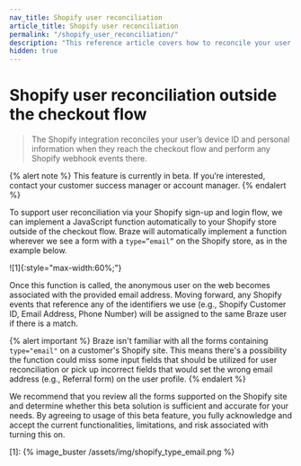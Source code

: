 ```yaml
---
nav_title: Shopify user reconciliation
article_title: Shopify user reconciliation
permalink: "/shopify_user_reconciliation/"
description: "This reference article covers how to reconcile your user’s device ID and personal information when they reach the checkout flow."
hidden: true
---
```


# Shopify user reconciliation outside the checkout flow 

> The Shopify integration reconciles your user’s device ID and personal information when they reach the checkout flow and perform any Shopify webhook events there.

{% alert note %}
This feature is currently in beta. If you’re interested, contact your customer success manager or account manager.
{% endalert %}

To support user reconciliation via your Shopify sign-up and login flow, we can implement a JavaScript function automatically to your Shopify store outside of the checkout flow. Braze will automatically implement a function wherever we see a form with a `type=”email”` on the Shopify store, as in the example below.

![1]{:style="max-width:60%;"}

Once this function is called, the anonymous user on the web becomes associated with the provided email address. Moving forward, any Shopify events that reference any of the identifiers we use (e.g., Shopify Customer ID, Email Address, Phone Number) will be assigned to the same Braze user if there is a match.

{% alert important %}
Braze isn't familiar with all the forms containing `type="email"` on a customer's Shopify site. This means there's a possibility the function could miss some input fields that should be utilized for user reconciliation or pick up incorrect fields that would set the wrong email address (e.g., Referral form) on the user profile.
{% endalert %}

We recommend that you review all the forms supported on the Shopify site and determine whether this beta solution is sufficient and accurate for your needs. By agreeing to usage of this beta feature, you fully acknowledge and accept the current functionalities, limitations, and risk associated with turning this on. 

[1]: {% image_buster /assets/img/shopify_type_email.png %}
